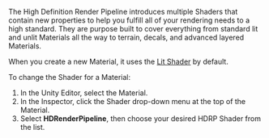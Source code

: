 The High Definition Render Pipeline introduces multiple Shaders that contain new properties to help you fulfill all of your rendering needs to a high standard. They are purpose built to cover everything from standard lit and unlit Materials all the way to terrain, decals, and advanced layered Materials.

When you create a new Material, it uses the [Lit Shader](https://github.com/Unity-Technologies/ScriptableRenderPipeline/wiki/Lit-Shader) by default. 

To change the Shader for a Material:

1. In the Unity Editor, select the Material.
2.  In the Inspector, click the Shader drop-down menu at the top of the Material.
3. Select **HDRenderPipeline**, then choose your desired HDRP Shader from the list.